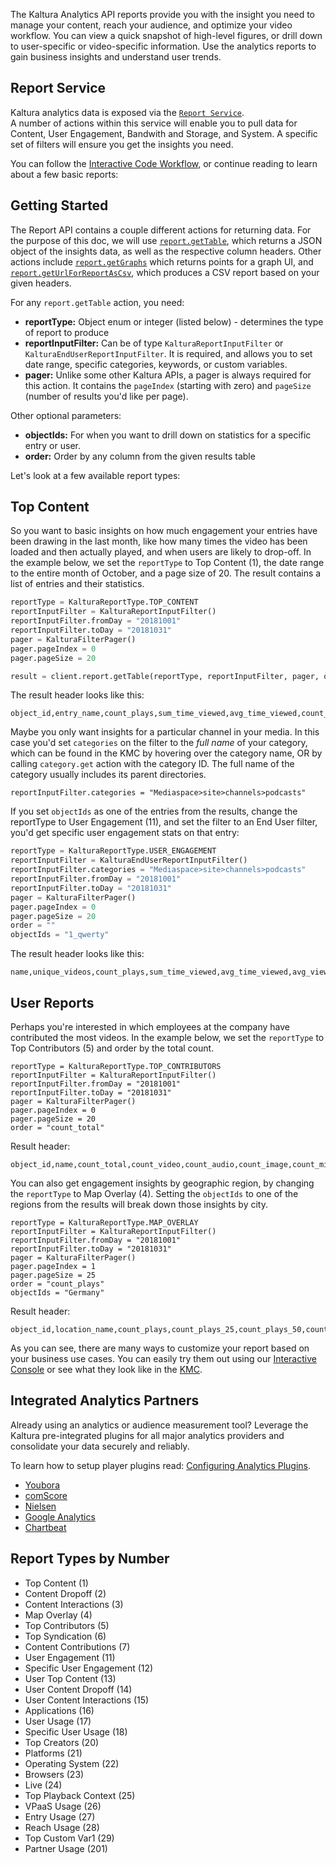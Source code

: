 The Kaltura Analytics API reports provide you with the insight you need to manage your content, reach your audience, and optimize your video workflow. You can view a quick snapshot of high-level figures, or drill down to user-specific or video-specific information. Use the analytics reports to gain business insights and understand user trends. 

## Report Service

Kaltura analytics data is exposed via the [`Report Service`](https://developer.kaltura.com/console/service/report).   
A number of actions within this service will enable you to pull data for Content, User Engagement, Bandwith and Storage, and System. A specific set of filters will ensure you get the insights you need. 

You can follow the [Interactive Code Workflow,](https://developer.kaltura.com/workflows/Review_Media_Analytics/Analytics_Reports) or continue reading to learn about a few basic reports:

## Getting Started 

The Report API contains a couple different actions for returning data. For the purpose of this doc, we will use [`report.getTable`](https://developer.kaltura.com/console/service/report/action/getTable), which returns a JSON object of the insights data, as well as the respective column headers. Other actions include [`report.getGraphs`](https://developer.kaltura.com/console/service/report/action/getGraphs) which returns points for a graph UI, and [`report.getUrlForReportAsCsv`](https://developer.kaltura.com/console/service/report/action/getUrlForReportAsCsv), which produces a CSV report based on your given headers. 

For any `report.getTable` action, you need: 
- **reportType:** Object enum or integer (listed below) - determines the type of report to produce 
- **reportInputFilter:** Can be of type `KalturaReportInputFilter` or `KalturaEndUserReportInputFilter`. It is required, and allows you to set date range, specific categories, keywords, or custom variables. 
- **pager:** Unlike some other Kaltura APIs, a pager is always required for this action. It contains the `pageIndex` (starting with zero) and `pageSize` (number of results you'd like per page). 

Other optional parameters: 
- **objectIds:** For when you want to drill down on statistics for a specific entry or user. 
- **order:** Order by any column from the given results table

Let's look at a few available report types: 

## Top Content

So you want to basic insights on how much engagement your entries have been drawing in the last month, like how many times the video has been loaded and then actually played, and when users are likely to drop-off. In the example below, we set the `reportType` to Top Content (1), the date range to the entire month of October, and a page size of 20. The result contains a list of entries and their statistics.

```python
reportType = KalturaReportType.TOP_CONTENT
reportInputFilter = KalturaReportInputFilter()
reportInputFilter.fromDay = "20181001"
reportInputFilter.toDay = "20181031"
pager = KalturaFilterPager()
pager.pageIndex = 0
pager.pageSize = 20

result = client.report.getTable(reportType, reportInputFilter, pager, order);
```

The result header looks like this: 
```
object_id,entry_name,count_plays,sum_time_viewed,avg_time_viewed,count_loads,load_play_ratio,avg_view_drop_off
```

Maybe you only want insights for a particular channel in your media. In this case you'd set `categories` on the filter to the *full name* of your category, which can be found in the KMC by hovering over the category name, OR by calling `category.get` action with the category ID. The full name of the category usually includes its parent directories. 

```
reportInputFilter.categories = "Mediaspace>site>channels>podcasts"
```

If you set `objectIds` as one of the entries from the results, change the reportType to User Engagement (11), and set the filter to an End User filter, you'd get specific user engagement stats on that entry: 

```python 
reportType = KalturaReportType.USER_ENGAGEMENT
reportInputFilter = KalturaEndUserReportInputFilter()
reportInputFilter.categories = "Mediaspace>site>channels>podcasts"
reportInputFilter.fromDay = "20181001"
reportInputFilter.toDay = "20181031"
pager = KalturaFilterPager()
pager.pageIndex = 0
pager.pageSize = 20
order = ""
objectIds = "1_qwerty"
```

The result header looks like this: 
```
name,unique_videos,count_plays,sum_time_viewed,avg_time_viewed,avg_view_drop_off,count_loads,load_play_ratio
```

## User Reports 
Perhaps you're interested in which employees at the company have contributed the most videos. In the example below, we set the `reportType` to Top Contributors (5) and order by the total count. 

```
reportType = KalturaReportType.TOP_CONTRIBUTORS
reportInputFilter = KalturaReportInputFilter()
reportInputFilter.fromDay = "20181001"
reportInputFilter.toDay = "20181031"
pager = KalturaFilterPager()
pager.pageIndex = 0
pager.pageSize = 20
order = "count_total"
```

Result header: 
```
object_id,name,count_total,count_video,count_audio,count_image,count_mix
```

You can also get engagement insights by geographic region, by changing the `reportType` to Map Overlay (4). Setting the `objectIds` to one of the regions from the results will break down those insights by city. 

```
reportType = KalturaReportType.MAP_OVERLAY
reportInputFilter = KalturaReportInputFilter()
reportInputFilter.fromDay = "20181001"
reportInputFilter.toDay = "20181031"
pager = KalturaFilterPager()
pager.pageIndex = 1
pager.pageSize = 25
order = "count_plays"
objectIds = "Germany"
```

Result header: 
```
object_id,location_name,count_plays,count_plays_25,count_plays_50,count_plays_75,count_plays_100,play_through_ratio
```

As you can see, there are many ways to customize your report based on your business use cases. You can easily try them out using our [Interactive Console](https://developer.kaltura.com/console/service/report/action/getTable) or see what they look like in the [KMC](https://kmc.kaltura.com/index.php/kmc/kmc4#analytics|contentDashboard). 

## Integrated Analytics Partners

Already using an analytics or audience measurement tool? Leverage the Kaltura pre-integrated plugins for all major analytics providers and consolidate your data securely and reliably.

To learn how to setup player plugins read: [Configuring Analytics Plugins](https://knowledge.kaltura.com/universal-studio-information-guide#configuring_analytics).

* [Youbora](https://knowledge.kaltura.com/node/1675)
* [comScore](http://player.kaltura.com/docs/ComscoreAnalytics)
* [Nielsen](http://player.kaltura.com/docs/NielsenVideoCensus)
* [Google Analytics](https://knowledge.kaltura.com/node/1148#googleanalytics)
* [Chartbeat](http://support.chartbeat.com/docs/video.html#kaltura)

## Report Types by Number 

- Top Content (1)
- Content Dropoff (2)
- Content Interactions (3)
- Map Overlay (4)
- Top Contributors (5)
- Top Syndication (6)
- Content Contributions (7) 
- User Engagement (11)
- Specific User Engagement (12)
- User Top Content (13)
- User Content Dropoff (14)
- User Content Interactions (15)
- Applications (16)
- User Usage (17)
- Specific User Usage (18)
- Top Creators (20)
- Platforms (21)
- Operating System (22)
- Browsers (23)
- Live (24)
- Top Playback Context (25)
- VPaaS Usage (26)
- Entry Usage (27) 
- Reach Usage (28)
- Top Custom Var1 (29)
- Partner Usage (201)
